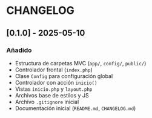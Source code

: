 # CHANGELOG

## [0.1.0] - 2025-05-10
### Añadido
- Estructura de carpetas MVC (`app/`, `config/`, `public/`)
- Controlador frontal (`index.php`)
- Clase `Config` para configuración global
- Controlador con acción `inicio()`
- Vistas `inicio.php` y `layout.php`
- Archivos base de estilos y JS
- Archivo `.gitignore` inicial
- Documentación inicial (`README.md`, `CHANGELOG.md`)
